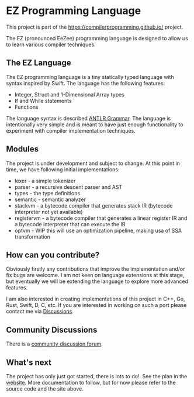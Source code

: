 # EZ Programming Language

This project is part of the https://compilerprogramming.github.io/ project.

The EZ (pronounced EeZee) programming language is designed to allow us to learn various compiler techniques.

## The EZ Language

The EZ programming language is a tiny statically typed language with syntax inspired by Swift.
The language has the following features:

* Integer, Struct and 1-Dimensional Array types
* If and While statements
* Functions

The language syntax is described [ANTLR Grammar](antlr-parser/src/main/antlr4/com/compilerprogramming/ezlang/antlr/EZLanguage.g4).
The language is intentionally very simple and is meant to have just enough functionality to experiment with compiler implementation techniques.

## Modules

The project is under development and subject to change. At this point in time, we have following initial implementations:

* lexer - a simple tokenizer
* parser - a recursive descent parser and AST
* types - the type definitions
* semantic - semantic analyzer
* stackvm - a bytecode compiler that generates stack IR (bytecode interpreter not yet available)
* registervm - a bytecode compiler that generates a linear register IR and a bytecode interpreter that can execute the IR
* optvm - WIP this will use an optimization pipeline, making usa of SSA transformation

## How can you contribute?

Obviously firstly any contributions that improve the implementation and/or fix bugs are welcome. I am not keen on language extensions at this stage, but eventually
we will be extending the language to explore more advanced features.

I am also interested in creating implementations of this project in C++, Go, Rust, Swift, D, C, etc. If you are interested in working on such a 
port please contact me via [Discussions](https://github.com/orgs/CompilerProgramming/discussions).

## Community Discussions

There is a [community discussion forum](https://github.com/orgs/CompilerProgramming/discussions).

## What's next

The project has only just got started, there is lots to do!. See the plan in the [website](https://compilerprogramming.github.io/).
More documentation to follow, but for now please refer to the source code and the site above.

